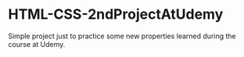 # HTML-CSS-2ndProjectAtUdemy
Simple project just to practice some new properties learned during the course at Udemy.
